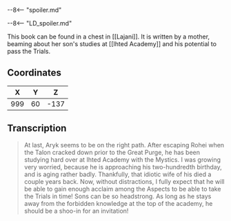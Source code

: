  

--8<-- "spoiler.md"

--8<-- "LD_spoiler.md"

This book can be found in a chest in [[Lajani]]. It is written by a mother, beaming about her son's studies at [[Ihted Academy]] and his potential to pass the Trials.

## Coordinates
| **X** | **Y** | **Z** |
| :---: | :---: | :---: |
|  999  |  60   | -137  |

## Transcription
> At last, Aryk seems to be on the right path. After escaping Rohei when the Talon cracked down prior to the Great Purge, he has been studying hard over at Ihted Academy with the Mystics. I was growing very worried, because he is approaching his two-hundredth birthday, and is aging rather badly. Thankfully, that idiotic wife of his died a couple years back. Now, without distractions, I fully expect that he will be able to gain enough acclaim among the Aspects to be able to take the Trials in time! Sons can be so headstrong. As long as he stays away from the forbidden knowledge at the top of the academy, he should be a shoo-in for an invitation!

